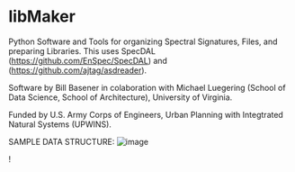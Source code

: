 # libMaker
Python Software and Tools for organizing Spectral Signatures, Files, and preparing Libraries. This uses SpecDAL (https://github.com/EnSpec/SpecDAL) and (https://github.com/ajtag/asdreader).

Software by Bill Basener in colaboration with Michael Luegering (School of Data Science, School of Architecture), University of Virginia. 
   
Funded by U.S. Army Corps of Engineers, Urban Planning with Integtrated Natural Systems (UPWINS).

SAMPLE DATA STRUCTURE:
![image](https://github.com/wbasener/libMaker/assets/51686251/e5dd3117-31a1-4d06-a0bf-41cb5e89a83b)

!

